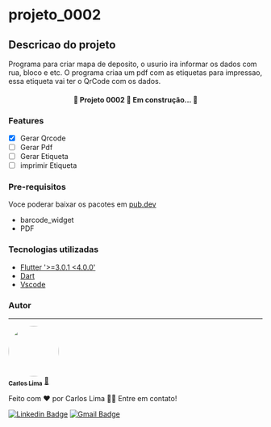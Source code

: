 # projeto_0002

## Descricao do projeto
Programa para criar mapa de deposito, o usurio ira informar os dados com rua, bloco e etc. O programa criaa um pdf com as etiquetas para impressao, essa etiqueta vai ter o QrCode com os dados.

<h4 align="center"> 
	🚧  Projeto 0002 🚀 Em construção...  🚧
</h4>

### Features
- [x] Gerar Qrcode
- [ ] Gerar Pdf
- [ ] Gerar Etiqueta
- [ ] imprimir Etiqueta

### Pre-requisitos

Voce poderar baixar os pacotes em [pub.dev](https://pub.dev/)

- barcode_widget
- PDF

### Tecnologias utilizadas

- [Flutter '>=3.0.1 <4.0.0']()
- [Dart]()
- [Vscode]()

### Autor
---

<a href="https://github.com/EduardoLima03">
 <img style="border-radius: 50%;" src="https://avatars.githubusercontent.com/u/21265483?v=4" width="100px;" alt=""/>
 <br />
 <sub><b>Carlos Lima</b></sub></a> <a href="https://github.com/EduardoLima03/" title="GitHub">🚀</a>


Feito com ❤️ por Carlos Lima 👋🏽 Entre em contato!

[![Linkedin Badge](https://img.shields.io/badge/-Carlos-blue?style=flat-square&logo=Linkedin&logoColor=white&link=https://https://www.linkedin.com/in/cldev/)](https://www.linkedin.com/in/cldev/)
[![Gmail Badge](https://img.shields.io/badge/-tec.carlos.lima@gmail.com-c14438?style=flat-square&logo=Gmail&logoColor=white&link=mailto:tec.carlos.lima@gmail.com)](mailto:tec.carlos.lima@gmail.com)
